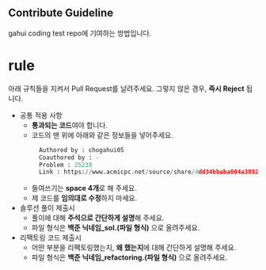 
## Contribute Guideline
gahui coding test repo에 기여하는 방법입니다.

# rule
아래 규칙들을 지켜서 Pull Request를 날려주세요. 그렇지 않은 경우, **즉시 Reject** 됩니다.
* 공통 적용 사항
  * **통과되는 코드**여야 합니다.
  * 코드의 맨 위에 아래와 같은 정보들을 넣어주세요.
    ```python
      Authored by : chogahui05
      Coauthored by : -
      Problem : 25238
      Link : https://www.acmicpc.net/source/share/4dd34bbaba004a3882fa4b50b8751fe5
    ```
  * 들여쓰기는 **space 4개**로 해 주세요.
  * 제 코드를 **임의대로 수정**하지 마세요.
* 솔루션 풀이 제출시
  * 풀이에 대해 **주석으로 간단하게 설명**해 주세요.
  * 파일 형식은 **백준 닉네임_sol.(파일 형식)** 으로 올려주세요.
* 리팩토링 코드 제출시
  * 어떤 부분을 리팩토링했는지, **왜 했는지**에 대해 간단하게 설명해 주세요.
  * 파일 형식은 **백준 닉네임_refactoring.(파일 형식)** 으로 올려주세요.
